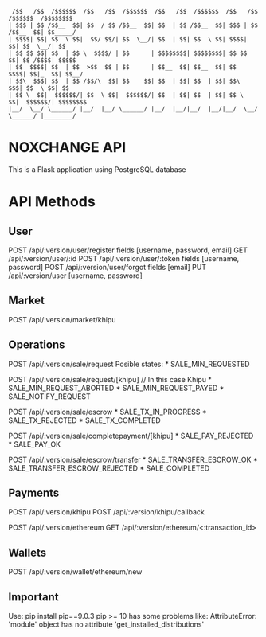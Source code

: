 ```text
 /$$   /$$  /$$$$$$  /$$   /$$  /$$$$$$  /$$   /$$  /$$$$$$  /$$   /$$  /$$$$$$  /$$$$$$$$
| $$$ | $$ /$$__  $$| $$  / $$ /$$__  $$| $$  | $$ /$$__  $$| $$$ | $$ /$$__  $$| $$_____/
| $$$$| $$| $$  \ $$|  $$/ $$/| $$  \__/| $$  | $$| $$  \ $$| $$$$| $$| $$  \__/| $$
| $$ $$ $$| $$  | $$ \  $$$$/ | $$      | $$$$$$$$| $$$$$$$$| $$ $$ $$| $$ /$$$$| $$$$$
| $$  $$$$| $$  | $$  >$$  $$ | $$      | $$__  $$| $$__  $$| $$  $$$$| $$|_  $$| $$__/
| $$\  $$$| $$  | $$ /$$/\  $$| $$    $$| $$  | $$| $$  | $$| $$\  $$$| $$  \ $$| $$
| $$ \  $$|  $$$$$$/| $$  \ $$|  $$$$$$/| $$  | $$| $$  | $$| $$ \  $$|  $$$$$$/| $$$$$$$$
|__/  \__/ \______/ |__/  |__/ \______/ |__/  |__/|__/  |__/|__/  \__/ \______/ |________/
```

# NOXCHANGE API

This is a Flask application using PostgreSQL database

# API Methods

## User 

POST /api/:version/user/register fields [username, password, email]
GET  /api/:version/user/:id
POST /api/:version/user/:token fields [username, password]
POST /api/:version/user/forgot fields [email]
PUT  /api/:version/user [username, password]

## Market
POST /api/:version/market/khipu

## Operations 
POST /api/:version/sale/request
Posible states:
    * SALE_MIN_REQUESTED

POST /api/:version/sale/request/[khipu]   // In this case Khipu
    * SALE_MIN_REQUEST_ABORTED
    * SALE_MIN_REQUEST_PAYED
    * SALE_NOTIFY_REQUEST

POST /api/:version/sale/escrow
    * SALE_TX_IN_PROGRESS
    * SALE_TX_REJECTED
    * SALE_TX_COMPLETED

POST /api/:version/sale/completepayment/[khipu]
    * SALE_PAY_REJECTED
    * SALE_PAY_OK

POST /api/:version/sale/escrow/transfer
    * SALE_TRANSFER_ESCROW_OK
    * SALE_TRANSFER_ESCROW_REJECTED
    * SALE_COMPLETED

## Payments

POST /api/:version/khipu
POST /api/:version/khipu/callback

POST /api/:version/ethereum
GET /api/:version/ethereum/<:transaction_id>

## Wallets

POST /api/:version/wallet/ethereum/new

## Important 

Use: pip install pip==9.0.3 
pip >= 10 has some problems like:
    AttributeError: 'module' object has no attribute 'get_installed_distributions'

